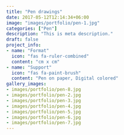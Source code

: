 ```yaml
---
title: "Pen drawings"
date: 2017-05-12T12:14:34+06:00
image: "images/portfolio/pen-1.jpg"
categories: ["Pen"]
description: "This is meta description."
draft: false
project_info:
- name: "Format"
  icon: "fas fa-ruler-combined"
  content: "cm x cm"
- name: "Support"
  icon: "fas fa-paint-brush"
  content: "Pen on paper, Digital colored"
gallery_images:
- images/portfolio/pen-8.jpg
- images/portfolio/pen-2.jpg
- images/portfolio/pen-3.jpg
- images/portfolio/pen-4.jpg
- images/portfolio/pen-5.jpg
- images/portfolio/pen-6.jpg
- images/portfolio/pen-7.jpg
---
```

